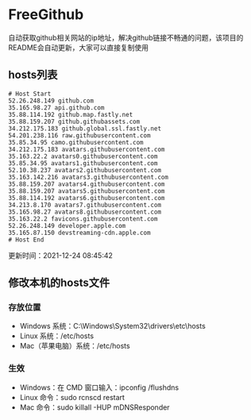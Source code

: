# FreeGithub
自动获取github相关网站的ip地址，解决github链接不畅通的问题，该项目的README会自动更新，大家可以直接复制使用

## hosts列表
```base
# Host Start
52.26.248.149 github.com
35.165.98.27 api.github.com
35.88.114.192 github.map.fastly.net
35.88.159.207 github.githubassets.com
34.212.175.183 github.global.ssl.fastly.net
54.201.238.116 raw.githubusercontent.com
35.85.34.95 camo.githubusercontent.com
34.212.175.183 avatars.githubusercontent.com
35.163.22.2 avatars0.githubusercontent.com
35.85.34.95 avatars1.githubusercontent.com
52.10.38.237 avatars2.githubusercontent.com
35.163.142.216 avatars3.githubusercontent.com
35.88.159.207 avatars4.githubusercontent.com
35.88.159.207 avatars5.githubusercontent.com
35.88.114.192 avatars6.githubusercontent.com
34.213.8.170 avatars7.githubusercontent.com
35.165.98.27 avatars8.githubusercontent.com
35.163.22.2 favicons.githubusercontent.com
52.26.248.149 developer.apple.com
35.165.87.150 devstreaming-cdn.apple.com
# Host End
```

更新时间：2021-12-24 08:45:42

## 修改本机的hosts文件
### 存放位置
* Windows 系统：C:\Windows\System32\drivers\etc\hosts
* Linux 系统：/etc/hosts
* Mac（苹果电脑）系统：/etc/hosts

### 生效
* Windows：在 CMD 窗口输入：ipconfig /flushdns
* Linux 命令：sudo rcnscd restart
* Mac 命令：sudo killall -HUP mDNSResponder